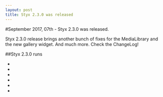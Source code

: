 ```yaml
---
layout: post
title: Styx 2.3.0 was released
---
```


#September 2017, 07th - Styx 2.3.0 was released.

Styx 2.3.0 release brings another bunch of fixes for the MediaLibrary and the new gallery widget. And much more. Check the ChangeLog!

##Styx 2.3.0 runs

  - 
  - 
  - 
  - 
  - 
  - 